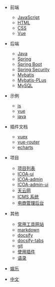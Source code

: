 - 前端

  - [JavaScript](zh-cn/javascript/)
  <!-- - [ECMAScript](zh-cn/javascript/es/) -->
  - [HTML](zh-cn/browser-side/html/)
  - [CSS](zh-cn/browser-side/css/)
  - [Vue](zh-cn/browser-side/vue/)
    <!-- - [uni-app](zh-cn/uni-app/) -->
    <!-- - [uni-cloud](zh-cn/uni-app/uni-cloud) -->
    <!-- - [微信小程序](zh-cn/wechat/) -->

- 后端

  - [Java](zh-cn/server-side/java/basics/)
  - [Spring](zh-cn/server-side/java/spring/)
  - [Spring Boot](zh-cn/jserver-side/ava/springboot/01.md)
  - [Spring Security](zh-cn/server-side/java/springsecurity/springsecurity.md)
  - [Mybatis](zh-cn/server-side/java/mybatis/mybatis.md)
  - [Mybatis-PLus](zh-cn/server-side/java/mybatis/mybatisPlus.md)
  - [MySQL](zh-cn/server-side/mysql/)

- 示例

  - [js](zh-cn/demo/js.md)
  - [vue](zh-cn/demo/vuejs.md)
  - [java](zh-cn/demo/java.md)

- 插件文档

  - [vuex](zh-cn/vue/vuex.md)
  - [vue-router](zh-cn/vue/router.md)
  - [echarts](zh-cn/javascript/Echarts.md)

- 项目

  - [项目列表](zh-cn/project/)
  - [ICOA-ui](zh-cn/project/icoa_ui.md)
  - [ICOA-admin](zh-cn/project/icoa_admin.md)
  - [ICOA-admin-ui](zh-cn/project/icoa_admin_ui.md)
  - [天云网](zh-cn/project/天云网.md)
  - [ICMS 系统](zh-cn/project/icms.md)
  - [电商管理后台](zh-cn/project/lvyang.md)

- 其他

  - [常用工具网站](zh-cn/webUtils/)
  - [markdown](zh-cn/other/markdown)
  - [docsify](zh-cn/docsify/)
  - [docsify-tabs](zh-cn/docsify/docsify-tabs)
  - [git](zh-cn/git/git.md)
  - [使用插件](zh-cn/plugins.md ':disabled')
  - [语录](zh-cn/othersocial.md)

- [娱乐](zh-cn/play/mahjong-tianjin)

- [中文]()

